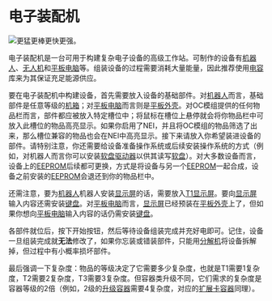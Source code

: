 # 电子装配机

![更猛更棒更快更强。](oredict:opencomputers:assembler)

电子装配机是一台可用于构建复杂电子设备的高级工作站。可制作的设备有[机器人](robot.md)、[无人机](../item/drone.md)和[平板电脑](../item/tablet.md)等。组装设备的过程需要消耗大量能量，因此推荐使用[电容](capacitor.md)库来为其保证充足能源供应。

要在电子装配机中构建设备，首先需要放入设备的基础部件。对[机器人](robot.md)而言，基础部件是任意等级的[机箱](case1.md)；对[平板电脑](../item/tablet.md)而言则是[平板外壳](../item/tabletCase1.md)。对OC模组提供的任何物品栏而言，部件都应被放入特定槽位中；将鼠标在槽位上悬停就会将你物品栏中可放入此槽位的物品高亮显示。如果你启用了NEI，并且将OC模组的物品筛选了出来，那么槽位兼容的物品也会在NEI中高亮显示。接下来请放入你希望装进设备的部件。请特别注意，你还需要给设备准备操作系统或后续安装操作系统的方式（例如，对机器人而言你可以安装[软盘驱动器](diskDrive.md)以供其读写[软盘](../item/floppy.md)）。对大多数设备而言，设备上的[EEPROM](../item/eeprom.md)后续都可更换，方式是将设备与另一个[EEPROM](../item/eeprom.md)一起合成，设备之前安装的[EEPROM](../item/eeprom.md)会退还到你的物品栏中。

还需注意，要为[机器人](robot.md)机器人安装[显示屏](screen1.md)的话，需要放入[T1显示屏](screen1.md)。要向[显示屏](screen1.md)输入内容还需安装[键盘](keyboard.md)。对[平板电脑](../item/tablet.md)而言，[显示屏](screen1.md)已经预装在[平板外壳](../item/tabletCase1.md)上了，但如果你想向[平板电脑](../item/tabletCase1.md)输入内容的话仍需安装[键盘](keyboard.md)。

各部件就位后，按下开始按钮，然后等待设备组装完成并充好电即可。记住，设备一旦组装完成就**无法**修改了，如果你忘装或错装部件，只能用[分解机](disassembler.md)将设备拆解掉，但过程中有小概率损坏部件。

最后强调一下复杂度：物品的等级决定了它需要多少复杂度，也就是T1需要1复杂度，T2需要2复杂度，T3需要3复杂度。但容器类升级不同，它们需求的复杂度是容器等级的2倍（例如，2级的[升级容器](../item/upgradeContainer1.md)需要4复杂度，对应的[扩展卡容器](../item/cardContainer1.md)同理）。
